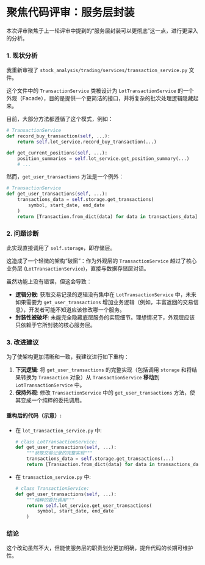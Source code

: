 # 聚焦代码评审：服务层封装

本次评审聚焦于上一轮评审中提到的“服务层封装可以更彻底”这一点，进行更深入的分析。

### **1. 现状分析**

我重新审视了 `stock_analysis/trading/services/transaction_service.py` 文件。

这个文件中的 `TransactionService` 类被设计为 `LotTransactionService` 的一个外观（Facade），目的是提供一个更简洁的接口，并将复杂的批次处理逻辑隐藏起来。

目前，大部分方法都遵循了这个模式，例如：
```python
# TransactionService
def record_buy_transaction(self, ...):
    return self.lot_service.record_buy_transaction(...)

def get_current_positions(self, ...):
    position_summaries = self.lot_service.get_position_summary(...)
    # ...
```
然而，`get_user_transactions` 方法是一个例外：
```python
# TransactionService
def get_user_transactions(self, ...):
    transactions_data = self.storage.get_transactions(
        symbol, start_date, end_date
    )
    return [Transaction.from_dict(data) for data in transactions_data]
```

### **2. 问题诊断**

此实现直接调用了 `self.storage`，即存储层。

这造成了一个轻微的架构“破窗”：作为外观层的 `TransactionService` 越过了核心业务层 (`LotTransactionService`)，直接与数据存储层对话。

虽然功能上没有错误，但这会导致：
*   **逻辑分散**: 获取交易记录的逻辑没有集中在 `LotTransactionService` 中，未来如果需要为 `get_user_transactions` 增加业务逻辑（例如，丰富返回的交易信息），开发者可能不知道应该修改哪一个服务。
*   **封装性被破坏**: 未能完全隐藏底层服务的实现细节。理想情况下，外观层应该只依赖于它所封装的核心服务层。

### **3. 改进建议**

为了使架构更加清晰和一致，我建议进行如下重构：

1.  **下沉逻辑**: 将 `get_user_transactions` 的完整实现（包括调用 `storage` 和将结果转换为 `Transaction` 对象）从 `TransactionService` **移动**到 `LotTransactionService` 中。
2.  **保持外观**: 修改 `TransactionService` 中的 `get_user_transactions` 方法，使其变成一个纯粹的委托调用。

#### 重构后的代码（示意）:

*   在 `lot_transaction_service.py` 中:
    ```python
    # class LotTransactionService:
    def get_user_transactions(self, ...):
        """获取交易记录的完整实现"""
        transactions_data = self.storage.get_transactions(...)
        return [Transaction.from_dict(data) for data in transactions_data]
    ```

*   在 `transaction_service.py` 中:
    ```python
    # class TransactionService:
    def get_user_transactions(self, ...):
        """纯粹的委托调用"""
        return self.lot_service.get_user_transactions(
            symbol, start_date, end_date
        )
    ```

### **结论**

这个改动虽然不大，但能使服务层的职责划分更加明确，提升代码的长期可维护性。
